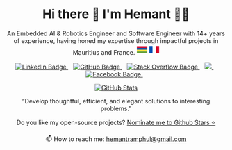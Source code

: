 <h1 align="center">Hi there 👋 I'm Hemant 👨‍💻</h1>
<p align="center">
    An Embedded AI & Robotics Engineer and Software Engineer with 14+ years of experience, having honed my expertise through impactful projects in Mauritius and France. <img src="img/mauritius.png" alt="Mauritius" />
    <img src="img/france.png" alt="France" />
</p>
<p align="center">
    <a href="https://www.linkedin.com/in/hemantramphul/">
        <img src="https://img.shields.io/badge/LinkedIn-0077B5?style=for-the-badge&logo=linkedin&logoColor=white" alt="LinkedIn Badge" />
    </a>
    &nbsp;&nbsp;
    <a href="https://github.com/hemantramphul/">
        <img src="https://img.shields.io/badge/GitHub-100000?style=for-the-badge&logo=github&logoColor=white" alt="GitHub Badge" />
    </a>
    &nbsp;&nbsp;
    <a href="https://stackoverflow.com/users/3537318/hemant-ramphul">
        <img src="https://img.shields.io/badge/Stack_Overflow-FE7A16?style=for-the-badge&logo=stack-overflow&logoColor=white" alt="Stack Overflow Badge" />
    </a>
    &nbsp;&nbsp;
    <a href="https://medium.com/@hemant.ramphul">
        <img src="https://img.shields.io/badge/Medium-12100E?style=for-the-badge&logo=medium&logoColor=white" />
    </a>
    &nbsp;&nbsp;
    <a href="https://www.facebook.com/hramphul/">
        <img src="https://img.shields.io/badge/Facebook-1877F2?style=for-the-badge&logo=facebook&logoColor=white" alt="Facebook Badge" />
    </a>
    &nbsp;&nbsp;
</p>
<p align="center">
    <a href="#"><img src="https://github-readme-stats.vercel.app/api?username=hemantramphul&show_icons=true&count_private=true&theme=dark" alt="GitHub Stats" width="350" /></a>
</p>
<p align="center">“Develop thoughtful, efficient, and elegant solutions to interesting problems.”</p>
<p align="center">Do you like my open-source projects? <a href="https://stars.github.com/nominate/">Nominate me to Github Stars ⭐</a></p>
<p align="center">📫 How to reach me: <a href="mailto:hemantramphul@gmail.com">hemantramphul@gmail.com</a></p>
